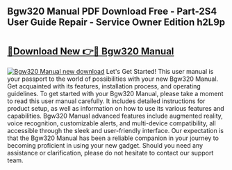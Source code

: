 ## Bgw320 Manual PDF Download Free - Part-2S4 User Guide Repair - Service Owner Edition h2L9p

# <h2><a href="http://bc14682.oget.top/?id=Bgw320+Manual">🔗Download New 👉🔴 Bgw320 Manual</a></h2>

[![Bgw320 Manual new download](https://i.imgur.com/5g1atiW.png)](http://bc14682.oget.top/?id=Bgw320+Manual)
Let's Get Started! This user manual is your passport to the world of possibilities with your new Bgw320 Manual. Get acquainted with its features, installation process, and operating guidelines. To get started with your Bgw320 Manual, please take a moment to read this user manual carefully. It includes detailed instructions for product setup, as well as information on how to use its various features and capabilities. Bgw320 Manual advanced features include augmented reality, voice recognition, customizable alerts, and multi-device compatibility, all accessible through the sleek and user-friendly interface. Our expectation is that the Bgw320 Manual has been a reliable companion in your journey to becoming proficient in using your new gadget. Should you need any assistance or clarification, please do not hesitate to contact our support team.
